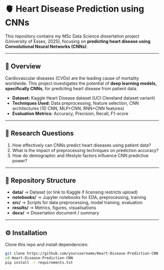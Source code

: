 # 🫀 Heart Disease Prediction using CNNs  

This repository contains my MSc Data Science dissertation project (University of Essex, 2025), focusing on **predicting heart disease using Convolutional Neural Networks (CNNs)**.  

---

## 📌 Overview  
Cardiovascular diseases (CVDs) are the leading cause of mortality worldwide. This project investigates the potential of **deep learning models, specifically CNNs**, for predicting heart disease from patient data.  

- **Dataset:** Kaggle Heart Disease dataset (UCI Cleveland dataset variant)  
- **Techniques Used:** Data preprocessing, feature selection, CNN architectures (1D CNN, MLP+CNN, RNN+CNN features)  
- **Evaluation Metrics:** Accuracy, Precision, Recall, F1-score  

---

## 🎯 Research Questions  
1. How effectively can CNNs predict heart diseases using patient data?  
2. What is the impact of preprocessing techniques on prediction accuracy?  
3. How do demographic and lifestyle factors influence CNN predictive power?  

---

## 📂 Repository Structure  
- **data/** → Dataset (or link to Kaggle if licensing restricts upload)  
- **notebooks/** → Jupyter notebooks for EDA, preprocessing, training  
- **src/** → Scripts for data preprocessing, model training, evaluation  
- **results/** → Metrics, figures, visualisations  
- **docs/** → Dissertation document / summary  

---

## ⚙️ Installation  
Clone this repo and install dependencies:  
```bash
git clone https://github.com/yourusername/Heart-Disease-Prediction-CNN.git
cd Heart-Disease-Prediction-CNN
pip install -r requirements.txt
